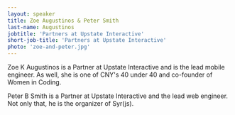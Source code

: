 ```yaml
---
layout: speaker
title: Zoe Augustinos & Peter Smith
last-name: Augustinos
jobtitle: 'Partners at Upstate Interactive'
short-job-title: 'Partners at Upstate Interactive'
photo: 'zoe-and-peter.jpg'
---
```


Zoe K Augustinos is a Partner at Upstate Interactive and is the lead mobile engineer. As well, she is one of CNY's 40 under 40 and co-founder of Women in Coding.

Peter B Smith is a Partner at Upstate Interactive and the lead web engineer. Not only that, he is the organizer of Syr(js).
